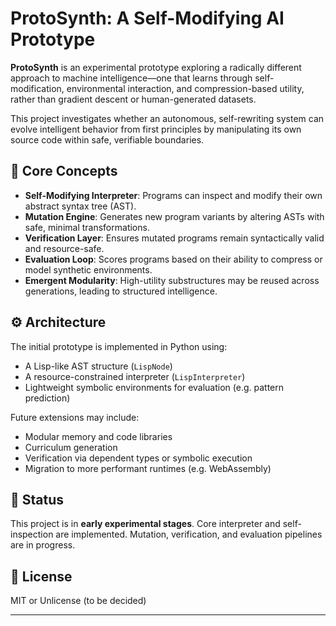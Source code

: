 # ProtoSynth: A Self-Modifying AI Prototype

**ProtoSynth** is an experimental prototype exploring a radically different approach to machine intelligence—one that learns through self-modification, environmental interaction, and compression-based utility, rather than gradient descent or human-generated datasets.

This project investigates whether an autonomous, self-rewriting system can evolve intelligent behavior from first principles by manipulating its own source code within safe, verifiable boundaries.

## 🧠 Core Concepts

- **Self-Modifying Interpreter**: Programs can inspect and modify their own abstract syntax tree (AST).
- **Mutation Engine**: Generates new program variants by altering ASTs with safe, minimal transformations.
- **Verification Layer**: Ensures mutated programs remain syntactically valid and resource-safe.
- **Evaluation Loop**: Scores programs based on their ability to compress or model synthetic environments.
- **Emergent Modularity**: High-utility substructures may be reused across generations, leading to structured intelligence.

## ⚙️ Architecture

The initial prototype is implemented in Python using:

- A Lisp-like AST structure (`LispNode`)
- A resource-constrained interpreter (`LispInterpreter`)
- Lightweight symbolic environments for evaluation (e.g. pattern prediction)

Future extensions may include:
- Modular memory and code libraries
- Curriculum generation
- Verification via dependent types or symbolic execution
- Migration to more performant runtimes (e.g. WebAssembly)

## 🚧 Status

This project is in **early experimental stages**. Core interpreter and self-inspection are implemented. Mutation, verification, and evaluation pipelines are in progress.

## 📜 License

MIT or Unlicense (to be decided)

---
